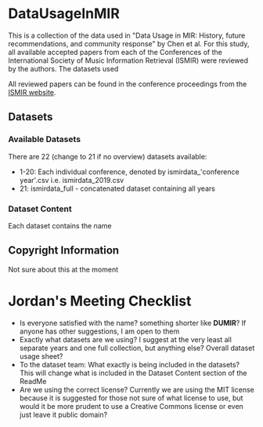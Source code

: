 # DataUsageInMIR
This is a collection of the data used in "Data Usage in MIR: History, future recommendations, and community response" by Chen et al.
For this study, all available accepted papers from each of the Conferences of the International Society of Music Information Retrieval (ISMIR) were reviewed by the authors. The datasets used

All reviewed papers can be found in the conference proceedings from the [ISMIR website](http://ismir.net/conferences/).

## Datasets
### Available Datasets
There are 22 (change to 21 if no overview) datasets available:
- 1-20: Each individual conference, denoted by ismirdata_'conference year'.csv i.e. ismirdata_2019.csv
- 21: ismirdata_full - concatenated dataset containing all years

### Dataset Content
Each dataset contains the name

## Copyright Information
Not sure about this at the moment

# Jordan's Meeting Checklist
- Is everyone satisfied with the name? something shorter like __DUMIR__? If anyone has other suggestions, I am open to them
- Exactly what datasets are we using? I suggest at the very least all separate years and one full collection, but anything else? Overall dataset usage sheet?
- To the dataset team: What exactly is being included in the datasets? This will change what is included in the Dataset Content section of the ReadMe
- Are we using the correct license? Currently we are using the MIT license because it is suggested for those not sure of what license to use, but would it be more prudent to use a Creative Commons license or even just leave it public domain?
